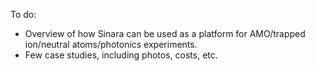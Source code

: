 To do:
- Overview of how Sinara can be used as a platform for AMO/trapped ion/neutral atoms/photonics experiments.
- Few case studies, including photos, costs, etc. 